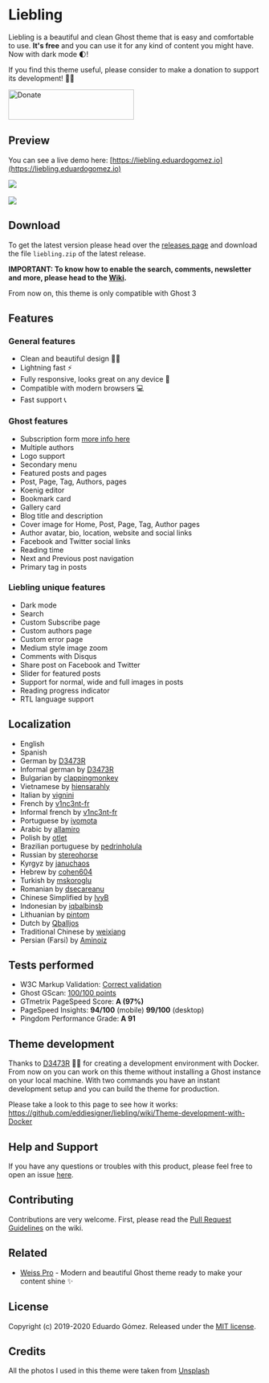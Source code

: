 # Liebling

Liebling is a beautiful and clean Ghost theme that is easy and comfortable to use. **It's free** and you can use it for any kind of content you might have. Now with dark mode 🌓!

If you find this theme useful, please consider to make a donation to support its development! 🙏🏼

<a href="https://www.buymeacoffee.com/eddiesigner" target="_blank"><img src="https://res.cloudinary.com/edev/image/upload/v1583011476/button_y8hgt8.png" alt="Donate" style="width: 250px !important; height: 60px !important;" width="250" height="60"></a>

## Preview

You can see a live demo here: [https://liebling.eduardogomez.io](https://liebling.eduardogomez.io)

![](https://res.cloudinary.com/edev/image/upload/v1583792928/liebling/liebling-promo-desktop.jpg)
<br><br>
![](https://res.cloudinary.com/edev/image/upload/v1570370297/liebling/liebling-promo-mobile.jpg)

## Download

To get the latest version please head over the [releases page](https://github.com/eddiesigner/liebling/releases) and download the file `liebling.zip` of the latest release.

**IMPORTANT: To know how to enable the search, comments, newsletter and more, please head to the [Wiki](https://github.com/eddiesigner/liebling/wiki).**

From now on, this theme is only compatible with Ghost 3

## Features

### General features

- Clean and beautiful design 💅🏼
- Lightning fast ⚡️
- Fully responsive, looks great on any device 📱
- Compatible with modern browsers 💻
- Fast support 📞

### Ghost features

- Subscription form [more info here](https://github.com/eddiesigner/liebling/wiki/How-to-enable-subscribers)
- Multiple authors
- Logo support
- Secondary menu
- Featured posts and pages
- Post, Page, Tag, Authors, pages
- Koenig editor
- Bookmark card
- Gallery card
- Blog title and description
- Cover image for Home, Post, Page, Tag, Author pages
- Author avatar, bio, location, website and social links
- Facebook and Twitter social links
- Reading time
- Next and Previous post navigation
- Primary tag in posts

### Liebling unique features

- Dark mode
- Search
- Custom Subscribe page
- Custom authors page
- Custom error page
- Medium style image zoom
- Comments with Disqus
- Share post on Facebook and Twitter
- Slider for featured posts
- Support for normal, wide and full images in posts
- Reading progress indicator
- RTL language support

## Localization

- English
- Spanish
- German by [D3473R](https://github.com/D3473R)
- Informal german by [D3473R](https://github.com/D3473R)
- Bulgarian by [clappingmonkey](https://github.com/clappingmonkey)
- Vietnamese by [hiensarahly](https://github.com/hiensarahly)
- Italian by [vignini](https://github.com/vignini)
- French by [v1nc3nt-fr](https://github.com/v1nc3nt-fr)
- Informal french by [v1nc3nt-fr](https://github.com/v1nc3nt-fr)
- Portuguese by [ivomota](https://github.com/ivomota)
- Arabic by [allamiro](https://github.com/allamiro)
- Polish by [otlet](https://github.com/otlet)
- Brazilian portuguese by [pedrinholula](https://github.com/pedrinholula)
- Russian by [stereohorse](https://github.com/stereohorse)
- Kyrgyz by [januchaos](https://github.com/januchaos)
- Hebrew by [cohen604](https://github.com/cohen604)
- Turkish by [mskoroglu](https://github.com/mskoroglu)
- Romanian by [dsecareanu](https://github.com/dsecareanu)
- Chinese Simplified by [IvyB](https://github.com/IvyB)
- Indonesian by [iqbalbinsb](https://github.com/iqbalbinsb)
- Lithuanian by [pintom](https://github.com/pintom)
- Dutch by [Qballjos](https://github.com/Qballjos)
- Traditional Chinese by [weixiang](https://github.com/weixiang)
- Persian (Farsi) by [Aminoiz](https://github.com/Aminoiz)

## Tests performed

- W3C Markup Validation: [Correct validation](https://validator.w3.org/nu/?doc=https%3A%2F%2Fliebling.eduardogomez.io%2F)
- Ghost GScan: [100/100 points](https://gscan.ghost.org/)
- GTmetrix PageSpeed Score: **A (97%)**
- PageSpeed Insights: **94/100** (mobile) **99/100** (desktop)
- Pingdom Performance Grade: **A 91**

## Theme development

Thanks to [D3473R](https://github.com/D3473R) 💪🏼 for creating a development environment with Docker. From now on you can work on this theme without installing a Ghost instance on your local machine. With two commands you have an instant development setup and you can build the theme for production.

Please take a look to this page to see how it works: https://github.com/eddiesigner/liebling/wiki/Theme-development-with-Docker

## Help and Support

If you have any questions or troubles with this product, please feel free to open an issue [here](https://github.com/eddiesigner/liebling/issues).

## Contributing

Contributions are very welcome. First, please read the [Pull Request Guidelines](https://github.com/eddiesigner/liebling/wiki/Pull-Request-Guidelines) on the wiki.

## Related

- [Weiss Pro](https://blog.eduardogomez.io/weiss-pro-modern-and-clean-ghost-theme/) - Modern and beautiful Ghost theme ready to make your content shine ✨

## License

Copyright (c) 2019-2020 Eduardo Gómez. Released under the [MIT license](https://github.com/eddiesigner/liebling/blob/master/LICENSE).

## Credits

All the photos I used in this theme were taken from [Unsplash](https://unsplash.com)
